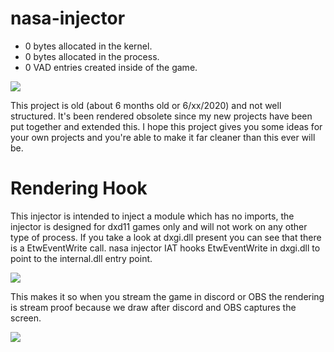 # nasa-injector

- 0 bytes allocated in the kernel.
- 0 bytes allocated in the process.
- 0 VAD entries created inside of the game.

<img src="https://githacks.org/nasa-tech/nasa-injector/raw/c5694cf86f627b55196e9badb1fbb1357e9c89b5/unknown.png"/>

This project is old (about 6 months old or 6/xx/2020) and not well structured. It's been rendered obsolete since my new projects have been put together and extended this. I hope this project gives you some ideas for your own projects and you're able to make it far cleaner than this ever will be.

# Rendering Hook

This injector is intended to inject a module which has no imports, the injector is designed for dxd11 games only and will not work on any other type of
process. If you take a look at dxgi.dll present you can see that there is a EtwEventWrite call. nasa injector IAT hooks EtwEventWrite in dxgi.dll
to point to the internal.dll entry point.

<img src="https://imgur.com/n6BJhJj.png"/>

This makes it so when you stream the game in discord or OBS the rendering is stream proof because we draw after discord and OBS captures the screen.

<img src="https://imgur.com/dWgargZ.png"/>